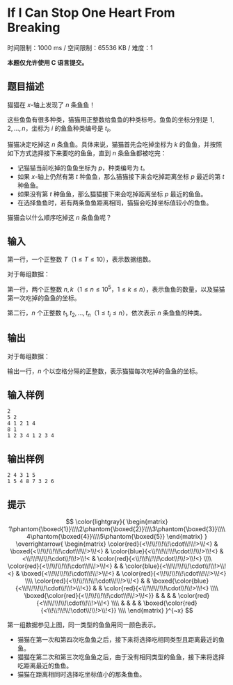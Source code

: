 # If I Can Stop One Heart From Breaking

时间限制：1000 ms / 空间限制：65536 KB / 难度：1

**本题仅允许使用 C 语言提交。**

## 题目描述

猫猫在 $x$-轴上发现了 $n$ 条鱼鱼！

这些鱼鱼有很多种类，猫猫用正整数给鱼鱼的种类标号。鱼鱼的坐标分别是 $1, 2, \dots, n$，坐标为 $i$ 的鱼鱼种类编号是 $t_i$。

猫猫决定吃掉这 $n$ 条鱼鱼。具体来说，猫猫首先会吃掉坐标为 $k$ 的鱼鱼，并按照如下方式选择接下来要吃的鱼鱼，直到 $n$ 条鱼鱼都被吃完：

+ 记猫猫当前吃掉的鱼鱼坐标为 $p$，种类编号为 $t$。
+ 如果 $x$-轴上仍然有第 $t$ 种鱼鱼，那么猫猫接下来会吃掉距离坐标 $p$ 最近的第 $t$ 种鱼鱼。
+ 如果没有第 $t$ 种鱼鱼，那么猫猫接下来会吃掉距离坐标 $p$ 最近的鱼鱼。
+ 在选择鱼鱼时，若有两条鱼鱼距离相同，猫猫会吃掉坐标值较小的鱼鱼。

猫猫会以什么顺序吃掉这 $n$ 条鱼鱼呢？

## 输入

第一行，一个正整数 $T$（$1\leq T\leq 10$），表示数据组数。

对于每组数据：

第一行，两个正整数 $n, k$（$1\leq n\leq 10^5$，$1\leq k\leq n$），表示鱼鱼的数量，以及猫猫第一次吃掉的鱼鱼的坐标。

第二行，$n$ 个正整数 $t_1, t_2, \dots, t_n$（$1\leq t_i\leq n$），依次表示 $n$ 条鱼鱼的种类。

## 输出

对于每组数据：

输出一行，$n$ 个以空格分隔的正整数，表示猫猫每次吃掉的鱼鱼的坐标。

## 输入样例

    2
    5 2
    4 1 2 1 4
    8 1
    1 2 3 4 1 2 3 4

## 输出样例

    2 4 3 1 5
    1 5 4 8 7 3 2 6

## 提示

$$
\color{lightgray}{
\begin{matrix}
1\phantom{\boxed{1}}\\\\2\phantom{\boxed{2}}\\\\3\phantom{\boxed{3}}\\\\4\phantom{\boxed{4}}\\\\5\phantom{\boxed{5}}
\end{matrix}
}
\overrightarrow{
\begin{matrix}
\color{red}{<\\!\\!\\!\\!\cdot\\!\\!>\\!<} & \boxed{<\\!\\!\\!\\!\cdot\\!\\!>\\!<} & \color{blue}{<\\!\\!\\!\\!\cdot\\!\\!>\\!<} & <\\!\\!\\!\\!\cdot\\!\\!>\\!< & \color{red}{<\\!\\!\\!\\!\cdot\\!\\!>\\!<} \\\\
\color{red}{<\\!\\!\\!\\!\cdot\\!\\!>\\!<} &  & \color{blue}{<\\!\\!\\!\\!\cdot\\!\\!>\\!<} & \boxed{<\\!\\!\\!\\!\cdot\\!\\!>\\!<} & \color{red}{<\\!\\!\\!\\!\cdot\\!\\!>\\!<} \\\\
\color{red}{<\\!\\!\\!\\!\cdot\\!\\!>\\!<} &  & \boxed{\color{blue}{<\\!\\!\\!\\!\cdot\\!\\!>\\!<}} &  & \color{red}{<\\!\\!\\!\\!\cdot\\!\\!>\\!<} \\\\
\boxed{\color{red}{<\\!\\!\\!\\!\cdot\\!\\!>\\!<}} &  &  &  & \color{red}{<\\!\\!\\!\\!\cdot\\!\\!>\\!<} \\\\
 &  &  &  & \boxed{\color{red}{<\\!\\!\\!\\!\cdot\\!\\!>\\!<}} \\\\
\end{matrix}
}^{~x}
$$

第一组数据参见上图，同一类型的鱼鱼用同一颜色表示。

+ 猫猫在第一次和第四次吃鱼鱼之后，接下来将选择吃相同类型且距离最近的鱼鱼。
+ 猫猫在第二次和第三次吃鱼鱼之后，由于没有相同类型的鱼鱼，接下来将选择吃距离最近的鱼鱼。
+ 猫猫在距离相同时选择吃坐标值小的那条鱼鱼。
